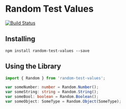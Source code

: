 # Random Test Values

[![Build Status](https://travis-ci.org/CBXZero/random.svg?branch=master)](https://travis-ci.org/CBXZero/random)

## Installing

```
npm install random-test-values --save
```

## Using the Library
```ts
import { Random } from 'random-test-values';

var someNumber: number = Random.Number();
var someString: string = Random.String();
var someBool: boolean = Random.Boolean();
var someObject: SomeType = Random.Object(SomeType);
```

